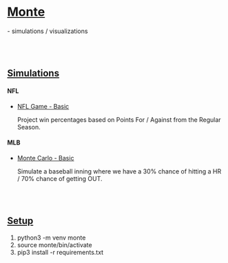 # <b><u>Monte</b></u>

<p>
  - simulations / visualizations
</p>

<br />
<br />

## <b><u>Simulations</u></b>

#### <b>NFL</b>

- [NFL Game - Basic](https://github.com/dpasse/monte/blob/main/workspace/nfl/sim-game-basic.ipynb)<br/><p>Project win percentages based on Points For / Against from the Regular Season.</p>

#### <b>MLB</b>

- [Monte Carlo - Basic](https://github.com/dpasse/monte/blob/main/workspace/mlb/monte-carlo-basic.ipynb)<br/><p>Simulate a baseball inning where we have a 30% chance of hitting a HR / 70% chance of getting OUT.</p>

<br />
<br />

## <b><u>Setup</u></b>

1.  python3 -m venv monte
2.  source monte/bin/activate
3.  pip3 install -r requirements.txt
